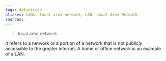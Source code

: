 ```yaml
---
tags: definition
aliases: LANs, local area network, LAN, Local Area Network
sources: 
---
```


> local area network

It refers to a network or a portion of a network that is not publicly accessible to the greater internet. A home or office network is an example of a LAN.